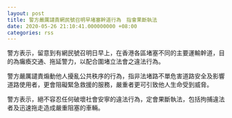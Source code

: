 ```yaml
---
layout: post
title: 警方嚴厲譴責網民號召明早堵塞幹道行為　指會果斷執法
date: 2020-05-26 21:10:41.000000000 +08:00
categories: rss
---
```


警方表示，留意到有網民號召明日早上，在香港各區堵塞不同的主要運輸幹道，目的為癱瘓交通、拖延警力，以配合圍堵立法會之違法行為。

警方嚴厲譴責煽動他人擾亂公共秩序的行為，指非法堵路不單危害道路安全及影響道路使用者，更會阻礙緊急救援的服務，嚴重者更可引致他人生命受到威脅。

警方表示，絕不容忍任何破壞社會安寧的違法行為，定會果斷執法，包括拘捕違法者及迅速拖走造成嚴重阻塞的車輛。
